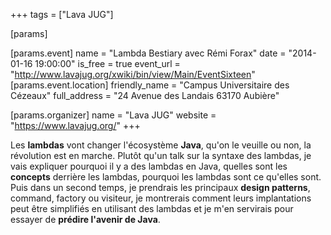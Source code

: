 +++
tags = ["Lava JUG"]

[params]

[params.event]
name = "Lambda Bestiary avec Rémi Forax"
date = "2014-01-16 19:00:00"
is_free = true
event_url = "http://www.lavajug.org/xwiki/bin/view/Main/EventSixteen"
[params.event.location]
friendly_name = "Campus Universitaire des Cézeaux"
full_address = "24 Avenue des Landais 63170 Aubière"

[params.organizer]
name = "Lava JUG"
website = "https://www.lavajug.org/"
+++

Les **lambdas** vont changer l'écosystème **Java**, qu'on le veuille ou non, la révolution est en marche. Plutôt qu'un talk sur la syntaxe des lambdas, je vais expliquer pourquoi il y a des lambdas en Java, quelles sont les **concepts** derrière les lambdas, pourquoi les lambdas sont ce qu'elles sont. Puis dans un second temps, je prendrais les principaux **design patterns**, command, factory ou visiteur, je montrerais comment leurs implantations peut être simplifiés en utilisant des lambdas et je m'en servirais pour essayer de **prédire l'avenir de Java**.